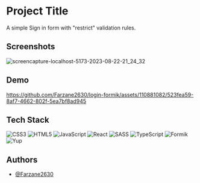 
# Project Title

A simple Sign in form with "restrict" validation rules. 


## Screenshots

![screencapture-localhost-5173-2023-08-22-21_24_32](https://github.com/Farzane2630/login-formik/assets/110881082/74853f06-0006-4746-8108-a6fc0cdd368c)


## Demo

https://github.com/Farzane2630/login-formik/assets/110881082/523fea59-8af7-4662-802f-5ea7bf8ad945



## Tech Stack

![CSS3](https://img.shields.io/badge/css3-%231572B6.svg?style=plastic&logo=css3&logoColor=white) ![HTML5](https://img.shields.io/badge/html5-%23E34F26.svg?style=plastic&logo=html5&logoColor=white) ![JavaScript](https://img.shields.io/badge/javascript-%23323330.svg?style=plastic&logo=javascript&logoColor=%23F7DF1E) ![React](https://img.shields.io/badge/react-%2320232a.svg?style=plastic&logo=react&logoColor=%2361DAFB) ![SASS](https://img.shields.io/badge/SASS-hotpink.svg?style=plastic&logo=SASS&logoColor=white) ![TypeScript](https://img.shields.io/badge/typescript-%23323330.svg?style=plastic&logo=typescript&logoColor=white) ![Formik](https://img.shields.io/badge/Formik-%2320232a.svg?style=plastic&logo=formik&logoColor=%2361DAFB) ![Yup](https://img.shields.io/badge/yup-%23E34F26.svg?style=plastic&logo=yup&logoColor=%23F7DF1E)




## Authors

- [@Farzane2630](https://github.com/Farzane2630)

